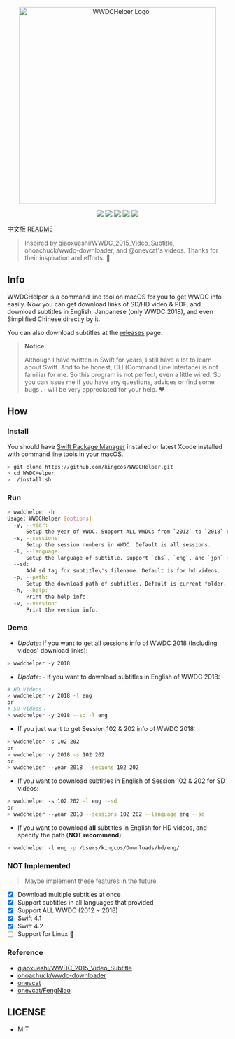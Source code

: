 <p align="center">
<img src="resources/logo.png" alt="WWDCHelper Logo" title="WWDCHelper Logo" width="450">
</p>

<p align="center">
<a href="https://travis-ci.org/kingcos/WWDCHelper"><img src="https://www.travis-ci.org/kingcos/WWDCHelper.svg?branch=master"></a>
<a href="https://codecov.io/gh/kingcos/WWDCHelper"><img src="https://codecov.io/gh/kingcos/WWDCHelper/branch/master/graph/badge.svg"></a>
<img src="https://img.shields.io/badge/Swift-4.2-orange.svg">
<img src="https://img.shields.io/badge/Platform-macOS-red.svg">
<img src="https://img.shields.io/badge/License-MIT-blue.svg">
</p>

[中文版 README](README_CN.md)

> Inspired by qiaoxueshi/WWDC_2015_Video_Subtitle, ohoachuck/wwdc-downloader, and @onevcat's videos. Thanks for their inspiration and efforts. 👏

## Info

WWDCHelper is a command line tool on macOS for you to get WWDC info easily. Now you can get download links of SD/HD video & PDF, and download subtitles in English, Janpanese (only WWDC 2018), and even Simplified Chinese directly by it.

You can also download subtitles at the [releases](https://github.com/kingcos/WWDCHelper/releases) page.

> **Notice:**
> 
> Although I have written in Swift for years, I still have a lot to learn about Swift. And to be honest, CLI (Command Line Interface) is not familiar for me. So this program is not perfect, even a little wired. So you can issue me if you have any questions, advices or find some bugs . I will be very appreciated for your help. ❤️

## How

### Install

You should have [Swift Package Manager](https://swift.org/package-manager/) installed or latest Xcode installed with command line tools in your macOS.

```sh
> git clone https://github.com/kingcos/WWDCHelper.git
> cd WWDCHelper
> ./install.sh
```

### Run

```sh
> wwdchelper -h
Usage: WWDCHelper [options]
  -y, --year:
      Setup the year of WWDC. Support ALL WWDCs from `2012` to `2018` now! Default is 2018.
  -s, --sessions:
      Setup the session numbers in WWDC. Default is all sessions.
  -l, --language:
      Setup the language of subtitle. Support `chs`, `eng`, and `jpn` (only WWDC 2018) now! Default is Simplified Chinese.
  --sd:
      Add sd tag for subtitle\'s filename. Default is for hd videos.
  -p, --path:
      Setup the download path of subtitles. Default is current folder.
  -h, --help:
      Print the help info.
  -v, --version:
      Print the version info.
```

### Demo

- *Update*: If you want to get all sessions info of WWDC 2018 (Including videos' download links):

```sh
> wwdchelper -y 2018
```

- *Update*: - If you want to download subtitles in English of WWDC 2018:

```sh
# HD Videos：
> wwdchelper -y 2018 -l eng
or
# SD Videos：
> wwdchelper -y 2018 --sd -l eng
```

- If you just want to get Session 102 & 202 info of WWDC 2018:

```sh
> wwdchelper -s 102 202
or
> wwdchelper -y 2018 -s 102 202
or
> wwdchelper --year 2018 --sesions 102 202
```

- If you want to download subtitles in English of Session 102 & 202 for SD videos:

```sh
> wwdchelper -s 102 202 -l eng --sd
or
> wwdchelper --year 2018 --sessions 102 202 --language eng --sd
```

- If you want to download **all** subtitles in English for HD videos, and specify the path (**NOT recommend**):

```sh
> wwdchelper -l eng -p /Users/kingcos/Downloads/hd/eng/
```

### NOT Implemented

> Maybe implement these features in the future.

- [x] Download multiple subtitles at once
- [x] Support subtitles in all languages that provided
- [x] Support ALL WWDC (2012 ~ 2018)
- [x] Swift 4.1
- [x] Swift 4.2
- [ ] Support for Linux 🐧

### Reference

- [qiaoxueshi/WWDC_2015_Video_Subtitle](https://github.com/qiaoxueshi/WWDC_2015_Video_Subtitle)
- [ohoachuck/wwdc-downloader](https://github.com/ohoachuck/wwdc-downloader)
- [onevcat](https://github.com/onevcat)
- [onevcat/FengNiao](https://github.com/onevcat/FengNiao)

## LICENSE

- MIT
